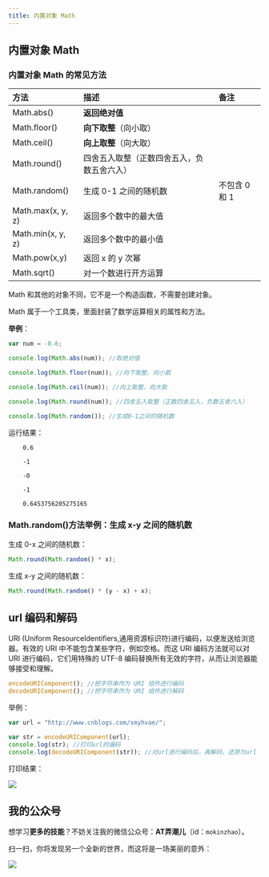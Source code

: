 ```yaml
---
title: 内置对象 Math
---
```


## 内置对象 Math

### 内置对象 Math 的常见方法

| 方法              | 描述                                       | 备注          |
| :---------------- | :----------------------------------------- | :------------ |
| Math.abs()        | **返回绝对值**                             |               |
| Math.floor()      | **向下取整**（向小取）                     |               |
| Math.ceil()       | **向上取整**（向大取）                     |               |
| Math.round()      | 四舍五入取整（正数四舍五入，负数五舍六入） |               |
| Math.random()     | 生成 0-1 之间的随机数                      | 不包含 0 和 1 |
| Math.max(x, y, z) | 返回多个数中的最大值                       |               |
| Math.min(x, y, z) | 返回多个数中的最小值                       |               |
| Math.pow(x,y)     | 返回 x 的 y 次幂                           |               |
| Math.sqrt()       | 对一个数进行开方运算                       |               |

Math 和其他的对象不同，它不是一个构造函数，不需要创建对象。

Math 属于一个工具类，里面封装了数学运算相关的属性和方法。

**举例**：

```javascript
var num = -0.6;

console.log(Math.abs(num)); //取绝对值

console.log(Math.floor(num)); //向下取整，向小取

console.log(Math.ceil(num)); //向上取整，向大取

console.log(Math.round(num)); //四舍五入取整（正数四舍五入，负数五舍六入）

console.log(Math.random()); //生成0-1之间的随机数
```

运行结果：

```
    0.6

    -1

    -0

    -1

    0.6453756205275165
```

### Math.random()方法举例：生成 x-y 之间的随机数

生成 0-x 之间的随机数：

```javascript
Math.round(Math.random() * x);
```

生成 x-y 之间的随机数：

```javascript
Math.round(Math.random() * (y - x) + x);
```

## url 编码和解码

URI (Uniform ResourceIdentifiers,通用资源标识符)进行编码，以便发送给浏览器。有效的 URI 中不能包含某些字符，例如空格。而这 URI 编码方法就可以对 URI 进行编码，它们用特殊的 UTF-8 编码替换所有无效的字符，从而让浏览器能够接受和理解。

```javascript
encodeURIComponent(); //把字符串作为 URI 组件进行编码
decodeURIComponent(); //把字符串作为 URI 组件进行解码
```

举例：

```javascript
var url = "http://www.cnblogs.com/smyhvae/";

var str = encodeURIComponent(url);
console.log(str); //打印url的编码
console.log(decodeURIComponent(str)); //对url进行编码后，再解码，还原为url
```

打印结果：

![](http://img.smyhvae.com/20180202_1432.png)

## 我的公众号

想学习**更多的技能**？不妨关注我的微信公众号：**AT弄潮儿**（id：`mokinzhao`）。

扫一扫，你将发现另一个全新的世界，而这将是一场美丽的意外：

![](http://api.ffbig.cn/wchatp.jpeg)
